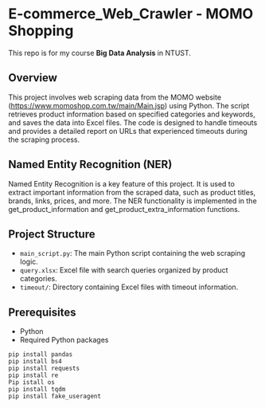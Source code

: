 # E-commerce_Web_Crawler - MOMO Shopping
This repo is for my course **Big Data Analysis** in NTUST.

## Overview

This project involves web scraping data from the MOMO website (https://www.momoshop.com.tw/main/Main.jsp) using Python. The script retrieves product information based on specified categories and keywords, and saves the data into Excel files. The code is designed to handle timeouts and provides a detailed report on URLs that experienced timeouts during the scraping process.

## Named Entity Recognition (NER)

Named Entity Recognition is a key feature of this project. It is used to extract important information from the scraped data, such as product titles, brands, links, prices, and more. The NER functionality is implemented in the get_product_information and get_product_extra_information functions.

## Project Structure

- `main_script.py`: The main Python script containing the web scraping logic.
- `query.xlsx`: Excel file with search queries organized by product categories.
- `timeout/`: Directory containing Excel files with timeout information.


## Prerequisites

- Python 
- Required Python packages
```
pip install pandas
pip install bs4
pip install requests
pip install re
Pip istall os
pip install tqdm
pip install fake_useragent
```
